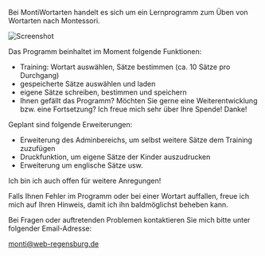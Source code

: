 Bei MontiWortarten handelt es sich um ein Lernprogramm zum Üben von Wortarten nach Montessori.

![Screenshot](http://www.montessori.web-regensburg.de/montilogo.png "Screenshot")

Das Programm beinhaltet im Moment folgende Funktionen:

* Training: Wortart auswählen, Sätze bestimmen (ca. 10 Sätze pro Durchgang)
* gespeicherte Sätze auswählen und laden
* eigene Sätze schreiben, bestimmen und speichern
* Ihnen gefällt das Programm? Möchten Sie gerne eine Weiterentwicklung bzw. eine Fortsetzung? Ich freue mich sehr über Ihre Spende! Danke!

Geplant sind folgende Erweiterungen:

* Erweiterung des Adminbereichs, um selbst weitere Sätze dem Training zuzufügen
* Druckfunktion, um eigene Sätze der Kinder auszudrucken
* Erweiterung um englische Sätze usw.

Ich bin ich auch offen für weitere Anregungen!

Falls Ihnen Fehler im Programm oder bei einer Wortart auffallen, freue ich mich auf Ihren Hinweis, damit ich ihn baldmöglichst beheben kann.

Bei Fragen oder auftretenden Problemen kontaktieren Sie mich bitte unter folgender Email-Adresse:

monti@web-regensburg.de